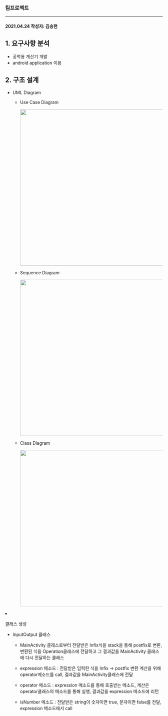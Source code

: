 <h3 id="-">팀프로젝트</h3>
<hr>
<h4 id="2021-04-24-">2021.04.24 작성자: 김승현</h4>
<h2 id="1-">1. 요구사항 분석</h2>
<ul>
<li>공학용 계산기 개발</li>
<li>android application 이용</li>
</ul>
<h2 id="2-">2. 구조 설계</h2>
<ul>
<li><p>UML Diagram</p>
<ul>
<li><p>Use Case Diagram</p>
<p><img src="https://user-images.githubusercontent.com/45482747/115950641-74f55c80-a517-11eb-9ea7-771ba0c7f4e1.png" width="700" height="500"></p>
</li>
<li><p>Sequence Diagram</p> 
<p><img src="https://user-images.githubusercontent.com/45482747/115951565-58a7ee80-a51c-11eb-803d-894832267660.jpg" width="700" height="500"></p>
</li>
<li><p>Class Diagram</p> 
<p><img src="https://user-images.githubusercontent.com/45482747/115951590-7412f980-a51c-11eb-9c7d-18b75ae02279.png" width="500" height="500"></p>
</li>
</ul>
</li>
</ul>
<li><p>클래스 생성</p>
<ul>
<li><p>InputOutput 클래스</p>
<ul>
<li><p>MainActivity 클래스로부터 전달받은 Infix식을 stack을 통해 postfix로 변환, 변환된 식을 Operation클래스에 전달하고 그 결과값을 MainActivity 클래스에 다시 전달하는 클래스</p>
</li>
<li><p>expression 메소드 :  전달받은 입력한 식을 Infix -> postfix 변환 계산을 위해 operator메소드를 call, 결과값을 MainActivity클래스에 전달 </p>
</li>
<li><p>operator 메소드 : expression 메소드를 통해 호출받는 메소드, 계산은 operator클래스의 메소드를 통해 실행, 결과값을 expression 메소드에 리턴 </p>
</li>
<li><p>isNumber 메소드 : 전달받은 string이 숫자이면 true, 문자이면 false를 전달, expression 메소드에서 call  </p>
</li>
</ul>
</li>
</ul>
</li>
</ul>

  
  
  


